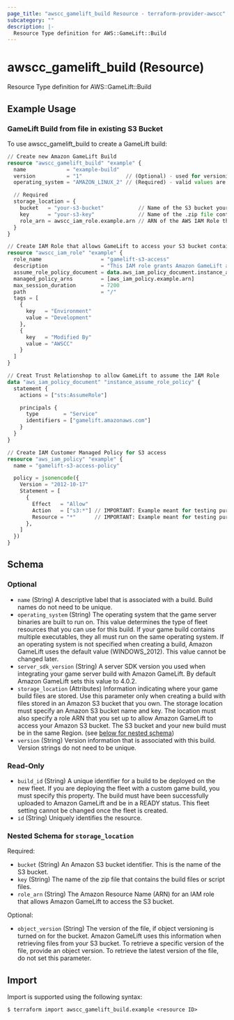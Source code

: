 ```yaml
---
page_title: "awscc_gamelift_build Resource - terraform-provider-awscc"
subcategory: ""
description: |-
  Resource Type definition for AWS::GameLift::Build
---
```


# awscc_gamelift_build (Resource)

Resource Type definition for AWS::GameLift::Build

## Example Usage

### GameLift Build from file in existing S3 Bucket
To use awscc_gamelift_build to create a GameLift build:
```terraform
// Create new Amazon GameLift Build
resource "awscc_gamelift_build" "example" {
  name             = "example-build"
  version          = "1"              // (Optional) - used for versioning your GameLift Builds
  operating_system = "AMAZON_LINUX_2" // (Required) - valid values are "WINDOWS_2012", "AMAZON_LINUX", or "AMAZON_LINUX_2"

  // Required
  storage_location = {
    bucket   = "your-s3-bucket"           // Name of the S3 bucket your build files are stored in
    key      = "your-s3-key"              // Name of the .zip file containing your build files
    role_arn = awscc_iam_role.example.arn // ARN of the AWS IAM Role that allows Amazon GameLift to access your S3 Bucket
  }
}

// Create IAM Role that allows GameLift to access your S3 bucket containing build files
resource "awscc_iam_role" "example" {
  role_name                   = "gamelift-s3-access"
  description                 = "This IAM role grants Amazon GameLift access to the S3 bucket containing build files"
  assume_role_policy_document = data.aws_iam_policy_document.instance_assume_role_policy.json
  managed_policy_arns         = [aws_iam_policy.example.arn]
  max_session_duration        = 7200
  path                        = "/"
  tags = [
    {
      key   = "Environment"
      value = "Development"
    },
    {
      key   = "Modified By"
      value = "AWSCC"
    }
  ]
}

// Creat Trust Relationshop to allow GameLift to assume the IAM Role
data "aws_iam_policy_document" "instance_assume_role_policy" {
  statement {
    actions = ["sts:AssumeRole"]

    principals {
      type        = "Service"
      identifiers = ["gamelift.amazonaws.com"]
    }
  }
}

// Create IAM Customer Managed Policy for S3 access
resource "aws_iam_policy" "example" {
  name = "gamelift-s3-access-policy"

  policy = jsonencode({
    Version = "2012-10-17"
    Statement = [
      {
        Effect   = "Allow"
        Action   = ["s3:*"] // IMPORTANT: Example meant for testing purposes only. Restrict these permissions further for enhanced security.
        Resource = "*"      // IMPORTANT: Example meant for testing purposes only. Restrict these permissions further for enhanced security.
      },
    ]
  })
}
```

<!-- schema generated by tfplugindocs -->
## Schema

### Optional

- `name` (String) A descriptive label that is associated with a build. Build names do not need to be unique.
- `operating_system` (String) The operating system that the game server binaries are built to run on. This value determines the type of fleet resources that you can use for this build. If your game build contains multiple executables, they all must run on the same operating system. If an operating system is not specified when creating a build, Amazon GameLift uses the default value (WINDOWS_2012). This value cannot be changed later.
- `server_sdk_version` (String) A server SDK version you used when integrating your game server build with Amazon GameLift. By default Amazon GameLift sets this value to 4.0.2.
- `storage_location` (Attributes) Information indicating where your game build files are stored. Use this parameter only when creating a build with files stored in an Amazon S3 bucket that you own. The storage location must specify an Amazon S3 bucket name and key. The location must also specify a role ARN that you set up to allow Amazon GameLift to access your Amazon S3 bucket. The S3 bucket and your new build must be in the same Region. (see [below for nested schema](#nestedatt--storage_location))
- `version` (String) Version information that is associated with this build. Version strings do not need to be unique.

### Read-Only

- `build_id` (String) A unique identifier for a build to be deployed on the new fleet. If you are deploying the fleet with a custom game build, you must specify this property. The build must have been successfully uploaded to Amazon GameLift and be in a READY status. This fleet setting cannot be changed once the fleet is created.
- `id` (String) Uniquely identifies the resource.

<a id="nestedatt--storage_location"></a>
### Nested Schema for `storage_location`

Required:

- `bucket` (String) An Amazon S3 bucket identifier. This is the name of the S3 bucket.
- `key` (String) The name of the zip file that contains the build files or script files.
- `role_arn` (String) The Amazon Resource Name (ARN) for an IAM role that allows Amazon GameLift to access the S3 bucket.

Optional:

- `object_version` (String) The version of the file, if object versioning is turned on for the bucket. Amazon GameLift uses this information when retrieving files from your S3 bucket. To retrieve a specific version of the file, provide an object version. To retrieve the latest version of the file, do not set this parameter.

## Import

Import is supported using the following syntax:

```shell
$ terraform import awscc_gamelift_build.example <resource ID>
```
